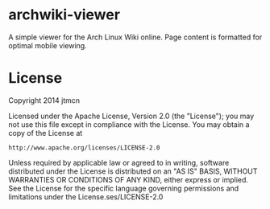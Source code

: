 archwiki-viewer
===============
A simple viewer for the Arch Linux Wiki online. Page content is formatted for optimal mobile viewing.

License
=======
Copyright 2014 jtmcn

Licensed under the Apache License, Version 2.0 (the "License");
you may not use this file except in compliance with the License.
You may obtain a copy of the License at

    http://www.apache.org/licenses/LICENSE-2.0

Unless required by applicable law or agreed to in writing, software
distributed under the License is distributed on an "AS IS" BASIS,
WITHOUT WARRANTIES OR CONDITIONS OF ANY KIND, either express or implied.
See the License for the specific language governing permissions and
limitations under the License.ses/LICENSE-2.0
